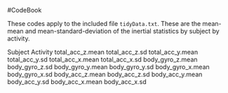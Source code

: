 #CodeBook

These codes apply to the included file `tidyData.txt`. These are the mean-mean 
and mean-standard-deviation of the inertial statistics by subject by activity.

Subject 
Activity 
total_acc_z.mean 
total_acc_z.sd 
total_acc_y.mean 
total_acc_y.sd 
total_acc_x.mean 
total_acc_x.sd 
body_gyro_z.mean 
body_gyro_z.sd 
body_gyro_y.mean 
body_gyro_y.sd 
body_gyro_x.mean 
body_gyro_x.sd 
body_acc_z.mean 
body_acc_z.sd 
body_acc_y.mean 
body_acc_y.sd 
body_acc_x.mean 
body_acc_x.sd